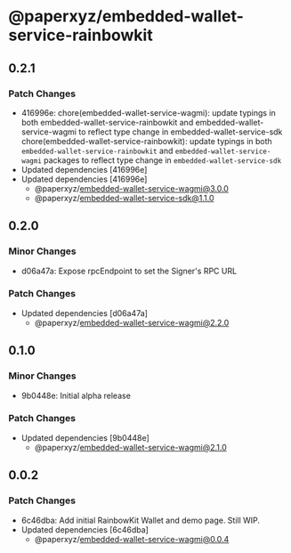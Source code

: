 # @paperxyz/embedded-wallet-service-rainbowkit

## 0.2.1

### Patch Changes

- 416996e: chore(embedded-wallet-service-wagmi): update typings in both embedded-wallet-service-rainbowkit and embedded-wallet-service-wagmi to reflect type change in embedded-wallet-service-sdk
  chore(embedded-wallet-service-rainbowkit): update typings in both `embedded-wallet-service-rainbowkit` and `embedded-wallet-service-wagmi` packages to reflect type change in `embedded-wallet-service-sdk`
- Updated dependencies [416996e]
- Updated dependencies [416996e]
  - @paperxyz/embedded-wallet-service-wagmi@3.0.0
  - @paperxyz/embedded-wallet-service-sdk@1.1.0

## 0.2.0

### Minor Changes

- d06a47a: Expose rpcEndpoint to set the Signer's RPC URL

### Patch Changes

- Updated dependencies [d06a47a]
  - @paperxyz/embedded-wallet-service-wagmi@2.2.0

## 0.1.0

### Minor Changes

- 9b0448e: Initial alpha release

### Patch Changes

- Updated dependencies [9b0448e]
  - @paperxyz/embedded-wallet-service-wagmi@2.1.0

## 0.0.2

### Patch Changes

- 6c46dba: Add initial RainbowKit Wallet and demo page. Still WIP.
- Updated dependencies [6c46dba]
  - @paperxyz/embedded-wallet-service-wagmi@0.0.4
